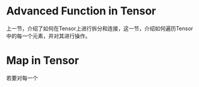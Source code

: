 # Advanced Function in Tensor

上一节，介绍了如何在Tensor上进行拆分和连接，这一节，介绍如何遍历Tensor中的每一个元素，并对其进行操作。

# Map in Tensor

若要对每一个

